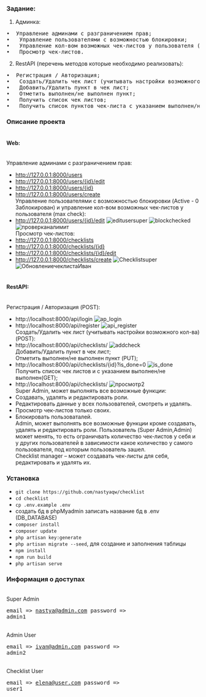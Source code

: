 ### **Задание:** ###
1.	Админка:
<pre>•	Управление админами с разграничением прав;
•	Управление пользователями с возможностью блокировки;
• 	Управление кол-вом возможных чек-листов у пользователя (в зависимости от роли админа, необходимо ограничивать данный функционал);
•	Просмотр чек-листов.</pre>
2.	RestAPI (перечень методов которые необходимо реализовать):
<pre>•	Регистрация / Авторизация;
•	Создать/Удалить чек лист (учитывать настройки возможного кол-ва);
•	Добавить/Удалить пункт в чек лист;
•	Отметить выполнен/не выполнен пункт;
•	Получить список чек листов;
•	Получить список пунктов чек-листа с указанием выполнен/не выполнен.</pre>
 

### **Описание проекта** ###
#### <br>Web: ####
<br>Управление админами с разграничением прав:
* http://127.0.0.1:8000/users
* http://127.0.0.1:8000/users/{id}/edit
* http://127.0.0.1:8000/users/{id}
* http://127.0.0.1:8000/users/create
<br>Управление пользователями с возможностью блокировки (Active - 0 Заблокирован) и управление кол-вом возможных чек-листов у пользователя (max check):
* http://127.0.0.1:8000/users/{id}/edit
![editusersuper](https://github.com/nastyaqw/checklist/assets/79269539/2f532e37-702f-4585-9b91-e563a5cb66c9)
![blockchecked](https://github.com/nastyaqw/checklist/assets/79269539/7acaf487-52bd-404f-9f12-42b490c08eca)
![проверканалимит](https://github.com/nastyaqw/checklist/assets/79269539/7876992a-caaa-4766-a0fe-a907d448de14)
<br>Просмотр чек-листов:
* http://127.0.0.1:8000/checklists
* http://127.0.0.1:8000/checklists/{id}
* http://127.0.0.1:8000/checklists/{id}/edit
* http://127.0.0.1:8000/checklists/create
![Checklistsuper](https://github.com/nastyaqw/checklist/assets/79269539/a52b63d2-d44c-4401-902a-10f51ea7ac0f)
![ОбновлениечеклистаИван](https://github.com/nastyaqw/checklist/assets/79269539/a9d1f65c-3a99-4f48-9311-4da00c2c5465)
#### <br>RestAPI: ####
<br>Регистрация / Авторизация (POST):
* http://localhost:8000/api/login
![ap_login](https://github.com/nastyaqw/checklist/assets/79269539/8eb5a1fe-c416-4644-9a2d-1e9458f41df8)
* http://localhost:8000/api/register
![api_register](https://github.com/nastyaqw/checklist/assets/79269539/fe0c47e6-e464-42ca-9908-87c9fab06342)
<br>Создать/Удалить чек лист (учитывать настройки возможного кол-ва)(POST):
* http://localhost:8000/api/checklists/
![addcheck](https://github.com/nastyaqw/checklist/assets/79269539/325b0e2d-d857-4ad3-8437-df7b8e0a82ff)
<br>Добавить/Удалить пункт в чек лист;
<br>Отметить выполнен/не выполнен пункт (PUT);
* http://localhost:8000/api/checklists/{id}?is_done=0
![is_done](https://github.com/nastyaqw/checklist/assets/79269539/23330060-da47-47ae-963f-69165f246206)
<br>Получить список чек листов и с указанием выполнен/не выполнен(GET);
* http://localhost:8000/api/checklists/
![просмотр2](https://github.com/nastyaqw/checklist/assets/79269539/adaebabe-119c-46bc-b734-89dfa6b92d50)
<br>Super Admin, может выполнять все возможные функции:
* Создавать, удалять и редактировать роли. 
* Редактировать данные у всех пользователей, смотреть и удалять. 
* Просмотр чек-листов только своих. 
* Блокировать пользоваталей.
<br>Admin, может выполнять все возможные функции кроме создавать, удалять и редактировать роли.
Пользователь (Super Admin,Admin) может менять, то есть ограничвать количество чек-листов у себя и у других пользователей в зависимости какое количество у самого пользователя, под которым пользователь зашел.
<br>Checklist manager – может создавать чек-листы для себя, редактировать и удалять их.

### **Установка** ###
- ```git clone https://github.com/nastyaqw/checklist```
- ```cd checklist```
- ```cp .env.example .env```
- создать бд в  phpMyadmin записать название бд в .env (DB_DATABASE)
- ```composer install```
- ```composer update```
- ```php artisan key:generate```
- ```php artisan migrate --seed```, для создание и заполнения таблицы
- ```npm install```
- ```npm run build```
- ```php artisan serve```

### **Информация о доступах** ### 
<br>Super Admin 
            <pre>email => nastya@admin.com
            password => admin1</pre>
<br>Admin User
             <pre>email => ivan@admin.com
            password => admin2</pre>
<br>Checklist User
            <pre>email => elena@user.com
            password => user1</pre>
